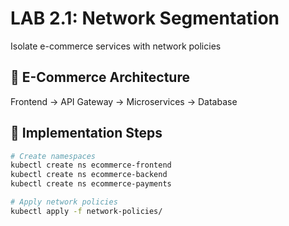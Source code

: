 # LAB 2.1: Network Segmentation
Isolate e-commerce services with network policies

## 🎯 E-Commerce Architecture
Frontend → API Gateway → Microservices → Database

## 🔧 Implementation Steps
```bash
# Create namespaces
kubectl create ns ecommerce-frontend
kubectl create ns ecommerce-backend
kubectl create ns ecommerce-payments

# Apply network policies
kubectl apply -f network-policies/
```

